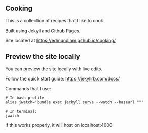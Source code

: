## Cooking

This is a collection of recipes that I like to cook.

Built using Jekyll and Github Pages.

Site located at https://edmundlam.github.io/cooking/

## Preview the site locally

You can preview the site locally with live edits.

Follow the quick start guide: https://jekyllrb.com/docs/

Commands that I use:

```
# In bash profile
alias jwatch='bundle exec jeckyll serve --watch --baseurl ""'

# In terminal:
jwatch
```

If this works properly, it will host on localhost:4000